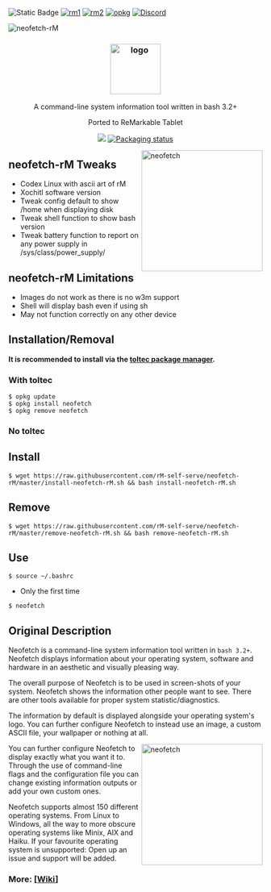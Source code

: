 ![Static Badge](https://img.shields.io/badge/reMarkable-v3.9.4-green)
[![rm1](https://img.shields.io/badge/rM1-supported-green)](https://remarkable.com/store/remarkable)
[![rm2](https://img.shields.io/badge/rM2-supported-green)](https://remarkable.com/store/remarkable-2)
[![opkg](https://img.shields.io/badge/OPKG-neofetch-blue)](https://toltec-dev.org/)
[![Discord](https://img.shields.io/discord/385916768696139794.svg?label=reMarkable&logo=discord&logoColor=ffffff&color=7389D8&labelColor=6A7EC2)](https://discord.gg/ATqQGfu)

![neofetch-rM](https://github.com/rM-self-serve/webinterface-wifi/assets/122753594/6d3e3492-c5a4-4cb0-8900-f6d42ef21197)
<h3 align="center"><img src="https://i.imgur.com/ZQI2EYz.png" alt="logo" height="100px"></h3>
<p align="center">A command-line system information tool written in bash 3.2+</p>
<p align="center">Ported to ReMarkable Tablet</p>

<p align="center">
<a href="./LICENSE.md"><img src="https://img.shields.io/badge/license-MIT-blue.svg"></a>
<a href="https://repology.org/metapackage/neofetch"><img src="https://repology.org/badge/tiny-repos/neofetch.svg" alt="Packaging status"></a>
</p>

<img src="https://i.imgur.com/GFmC5Ad.png" alt="neofetch" align="right" height="240px">

## neofetch-rM Tweaks

- Codex Linux with ascii art of rM
- Xochitl software version
- Tweak config default to show /home when displaying disk
- Tweak shell function to show bash version
- Tweak battery function to report on any power supply in /sys/class/power_supply/

## neofetch-rM Limitations

- Images do not work as there is no w3m support
- Shell will display bash even if using sh
- May not function correctly on any other device

## Installation/Removal

**It is recommended to install via the [toltec package manager](https://toltec-dev.org/).** 

### With toltec

```
$ opkg update
$ opkg install neofetch 
$ opkg remove neofetch 
```

### No toltec

## Install

`$ wget https://raw.githubusercontent.com/rM-self-serve/neofetch-rM/master/install-neofetch-rM.sh && bash install-neofetch-rM.sh`

## Remove

`$ wget https://raw.githubusercontent.com/rM-self-serve/neofetch-rM/master/remove-neofetch-rM.sh && bash remove-neofetch-rM.sh`

## Use

`$ source ~/.bashrc` 
-  Only the first time

`$ neofetch`

## Original Description

Neofetch is a command-line system information tool written in `bash 3.2+`. Neofetch displays information about your operating system, software and hardware in an aesthetic and visually pleasing way.

The overall purpose of Neofetch is to be used in screen-shots of your system. Neofetch shows the information other people want to see. There are other tools available for proper system statistic/diagnostics.

The information by default is displayed alongside your operating system's logo. You can further configure Neofetch to instead use an image, a custom ASCII file, your wallpaper or nothing at all.

<img src="https://i.imgur.com/lUrkQBN.png" alt="neofetch" align="right" height="240px">

You can further configure Neofetch to display exactly what you want it to. Through the use of command-line flags and the configuration file you can change existing information outputs or add your own custom ones.

Neofetch supports almost 150 different operating systems. From Linux to Windows, all the way to more obscure operating systems like Minix, AIX and Haiku. If your favourite operating system is unsupported: Open up an issue and support will be added.


### More: \[[Wiki](https://github.com/dylanaraps/neofetch/wiki)\]
